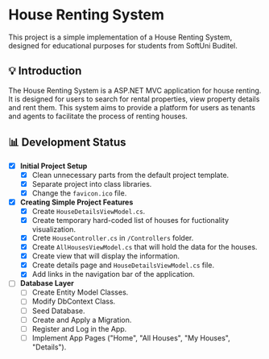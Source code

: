 # House Renting System

This project is a simple implementation of a House Renting System, designed for educational purposes for students from SoftUni Buditel.

## 💡 Introduction

The House Renting System is a ASP.NET MVC application for house renting. It is designed for users to search for rental properties, view property details and rent them. This system aims to provide a platform for users as tenants and agents to facilitate the process of renting houses.

## 📊 Development Status
- [x] **Initial Project Setup**
  - [x] Clean unnecessary parts from the default project template.
  - [x] Separate project into class libraries.
  - [x] Change the `favicon.ico` file.
        
- [x] **Creating Simple Project Features**
  - [x] Create `HouseDetailsViewModel.cs`.
  - [x] Create temporary hard-coded list of houses for fuctionality visualization.
  - [x] Crete `HouseController.cs` in `/Controllers` folder.
  - [x] Create `AllHousesViewModel.cs` that will hold the data for the houses.
  - [x] Create view that will display the information.
  - [x] Create details page and `HouseDetailsViewModel.cs` file.
  - [x] Add links in the navigation bar of the application.

- [ ] **Database Layer**
  - [ ] Create Entity Model Classes.
  - [ ] Modify DbContext Class.
  - [ ] Seed Database.
  - [ ] Create and Apply a Migration.
  - [ ] Register and Log in the App.
  - [ ] Implement App Pages ("Home", "All Houses", "My Houses", "Details").
